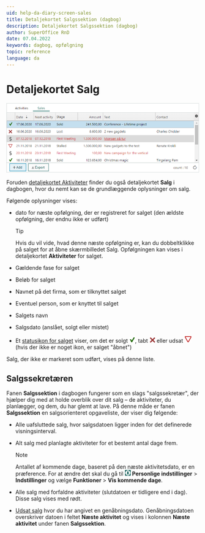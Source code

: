 ```yaml
---
uid: help-da-diary-screen-sales
title: Detaljekortet Salgssektion (dagbog)
description: Detaljekortet Salgssektion (dagbog)
author: SuperOffice RnD
date: 07.04.2022
keywords: dagbog, opfølgning
topic: reference
language: da
---
```


# Detaljekortet Salg

![Detaljekortet Salgssektion (dagbog) -screenshot][img4]

Foruden [detaljekortet Aktiviteter][1] finder du også detaljekortet **Salg** i dagbogen, hvor du nemt kan se de grundlæggende oplysninger om salg.

Følgende oplysninger vises:

* dato for næste opfølgning, der er registreret for salget (den ældste opfølgning, der endnu ikke er udført)

    > [!TIP]
    > Hvis du vil vide, hvad denne næste opfølgning er, kan du dobbeltklikke på salget for at åbne skærmbilledet Salg. Opfølgningen kan vises i detaljekortet **Aktiviteter** for salget.

* Gældende fase for salget

* Beløb for salget

* Navnet på det firma, som er tilknyttet salget

* Eventuel person, som er knyttet til salget

* Salgets navn

* Salgsdato (anslået, solgt eller mistet)

* Et [statusikon for salget][4] viser, om det er solgt ![ikon][img1], tabt ![ikon][img2] eller udsat ![ikon][img3] (hvis der ikke er noget ikon, er salget "åbnet")

Salg, der ikke er markeret som udført, vises på denne liste.

## Salgssekretæren

Fanen **Salgssektion** i dagbogen fungerer som en slags "salgssekretær", der hjælper dig med at holde overblik over dit salg – de aktiviteter, du planlægger, og dem, du har glemt at lave. På denne måde er fanen **Salgssektion** en salgsorienteret opgaveliste, der viser dig følgende:

* Alle uafsluttede salg, hvor salgsdatoen ligger inden for det definerede visningsinterval.

* Alt salg med planlagte aktiviteter for et bestemt antal dage frem.

    > [!NOTE]
    > Antallet af kommende dage, baseret på den næste aktivitetsdato, er en præference. For at ændre det skal du gå til ![ikon][img5] **Personlige indstillinger** > **Indstillinger** og vælge **Funktioner** > **Vis kommende dage**.

* Alle salg med forfaldne aktiviteter (slutdatoen er tidligere end i dag). Disse salg vises med rødt.

* [Udsat salg][4] hvor du har angivet en genåbningsdato. Genåbningsdatoen overskriver datoen i feltet **Næste aktivitet** og vises i kolonnen **Næste aktivitet** under fanen **Salgssektion**.

<!-- Referenced links -->
[1]: activities-tab.md
[4]: ../../../sale/learn/stages.md

<!-- Referenced images -->
[img1]: ../../../../media/icons/sale-sold-details.png
[img2]: ../../../../media/icons/sale-lost-details.png
[img3]: ../../../../../common/icons/salestalled.png
[img4]: ../../../../media/loc/en/diary/sales-detail.png
[img5]: ../../../../media/icons/personal-settings-small.png
